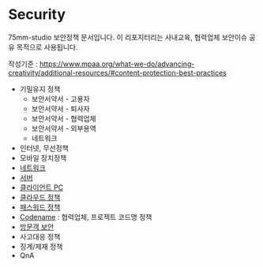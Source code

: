 # Security
75mm-studio 보안정책 문서입니다.
이 리포지터리는 사내교육, 협력업체 보안이슈 공유 목적으로 사용됩니다.

작성기준 : https://www.mpaa.org/what-we-do/advancing-creativity/additional-resources/#content-protection-best-practices
- 기밀유지 정책
	- 보안서약서 - 고용자
	- 보안서약서 - 퇴사자
	- 보안서약서 - 협력업체
	- 보안서약서 - 외부용역
	- 네트워크
- 인터넷, 무선정책
- 모바일 장치정책
- [네트워크](docs/network.md)
- [서버](docs/server.md)
- [클라이언트 PC](docs/clientpc.md)
- [클라우드 정책](docs/cloud.md)
- [패스워드 정책](docs/password.md)
- [Codename](docs/codename.md) : 협력업체, 프로젝트 코드명 정책
- [방문객 보안](docs/guest.md)
- 사고대응 정책
- 징계/제재 정책
- QnA
